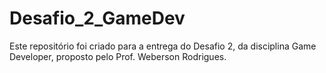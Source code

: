 # Desafio_2_GameDev
Este repositório foi criado para a entrega do Desafio 2, da disciplina Game Developer, proposto pelo Prof. Weberson Rodrigues.
